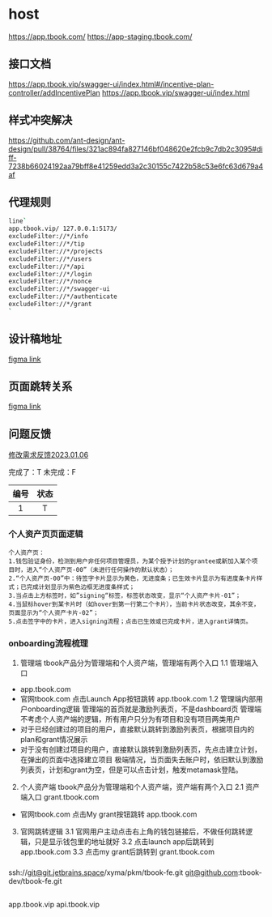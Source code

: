 # host

https://app.tbook.com/
https://app-staging.tbook.com/

## 接口文档

https://app.tbook.vip/swagger-ui/index.html#/incentive-plan-controller/addIncentivePlan
https://app.tbook.vip/swagger-ui/index.html


## 样式冲突解决
https://github.com/ant-design/ant-design/pull/38764/files/321ac894fa827146bf048620e2fcb9c7db2c3095#diff-7238b66024192aa79bff8e41259edd3a2c30155c7422b58c53e6fc63d679a4af


## 代理规则

```bash
line`
app.tbook.vip/ 127.0.0.1:5173/ 
excludeFilter://*/info 
excludeFilter://*/tip 
excludeFilter://*/projects 
excludeFilter://*/users 
excludeFilter://*/api 
excludeFilter://*/login 
excludeFilter://*/nonce 
excludeFilter://*/swagger-ui 
excludeFilter://*/authenticate
excludeFilter://*/grant
`
```


## 设计稿地址
[figma link](https://www.figma.com/file/POz4Q7MdgjyK9ozDsOI4Im/Tbook-Draft?node-id=1255%3A13039&t=X1ebkCyhX7JyqBRf-0)

## 页面跳转关系
[figma link](https://www.figma.com/file/LQcUY3mJ9RZJh7ZUKeZssk/flow?node-id=4%3A165&t=Vc9T5eIKYgCpsR8w-0)


## 问题反馈
[修改需求反馈2023.01.06](https://lwyx8tldjv.larksuite.com/wiki/wikuseL7N17pPCwScDPRgwp7WFb)

完成了：T
未完成：F

|编号|状态|
|:---:|:---:|
|1|T|


### 个人资产页页面逻辑
```
个人资产页：
1.钱包验证身份，检测到用户非任何项目管理员，为某个授予计划的grantee或新加入某个项目时，进入“个人资产页-00”（未进行任何操作的默认状态）；
2.“个人资产页-00”中：待签字卡片显示为黄色，无进度条；已生效卡片显示为有进度条卡片样式；已完成计划显示为紫色边框无进度条样式；
3.当点击上方标签时，如”signing“标签，标签状态改变，显示“个人资产卡片-01”；
4.当鼠标hover到某卡片时（如hover到第一行第二个卡片），当前卡片状态改变，其余不变，页面显示为“个人资产卡片-02”；
5.点击签字中的卡片，进入signing流程；点击已生效或已完成卡片，进入grant详情页。
```

### onboarding流程梳理

1. 管理端
tbook产品分为管理端和个人资产端，管理端有两个入口
1.1 管理端入口
- app.tbook.com
- 官网tbook.com 点击Launch App按钮跳转 app.tbook.com
1.2 管理端内部用户onboarding逻辑
管理端的首页就是激励列表页，不是dashboard页
管理端不考虑个人资产端的逻辑，所有用户只分为有项目和没有项目两类用户
- 对于已经创建过的项目的用户，直接默认跳转到激励列表页，根据项目内的plan和grant情况展示
- 对于没有创建过项目的用户，直接默认跳转到激励列表页，先点击建立计划，在弹出的页面中选择建立项目
极端情况，当页面失去账户时，依旧默认到激励列表页，计划和grant为空，但是可以点击计划，触发metamask登陆。
2. 个人资产端
tbook产品分为管理端和个人资产端，资产端有两个入口
2.1 资产端入口
grant.tbook.com
- 官网tbook.com 点击My grant按钮跳转 app.tbook.com
3. 官网跳转逻辑
3.1  官网用户主动点击右上角的钱包链接后，不做任何跳转逻辑，只是显示钱包里的地址就好
3.2 点击launch app后跳转到 app.tbook.com
3.3 点击my grant后跳转到 grant.tbook.com

### 
ssh://git@git.jetbrains.space/xyma/pkm/tbook-fe.git
git@github.com:tbook-dev/tbook-fe.git

##
app.tbook.vip
api.tbook.vip